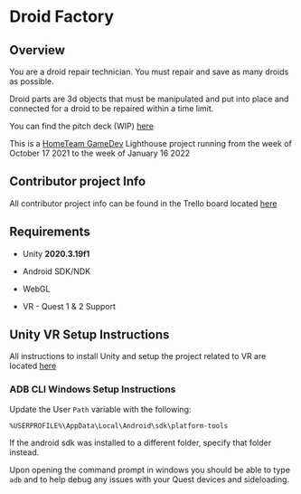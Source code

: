 # Droid Factory

## Overview

You are a droid repair technician. You must repair and save as many droids as possible.

Droid parts are 3d objects that must be manipulated and put into place and connected for a droid to be repaired within a time limit.

You can find the pitch deck (WIP) [here](https://docs.google.com/presentation/d/1ZCaA-ro7kMCAXYMbedW2gRCREFg5LVojoRXl9CYmY5A/edit?usp=sharing)

This is a [HomeTeam GameDev](https://hometeamgamedev.com/) Lighthouse project running from the week of October 17 2021 to the week of January 16 2022

## Contributor project Info

All contributor project info can be found in the Trello board located [here](https://trello.com/b/ChHHZpQe/droid-factory-pre-pitch)

## Requirements

- Unity **2020.3.19f1**

- Android SDK/NDK

- WebGL

- VR - Quest 1 & 2 Support

  

## Unity VR Setup Instructions

All instructions to install Unity and setup the project related to VR are located [here](https://developer.oculus.com/documentation/unity/unity-gs-overview/)

### ADB CLI Windows Setup Instructions

Update the User `Path` variable with the following:

```
%USERPROFILE%\AppData\Local\Android\sdk\platform-tools
```

If the android sdk was installed to a different folder, specify that folder instead.

Upon opening the command prompt in windows you should be able to type `adb` and to help debug any issues with your Quest devices and sideloading.